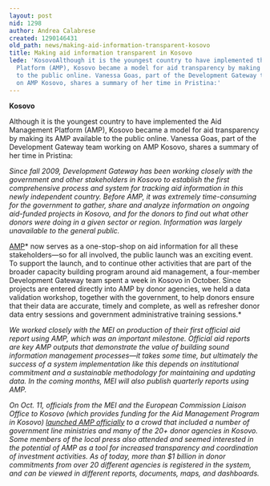```yaml
---
layout: post
nid: 1298
author: Andrea Calabrese
created: 1290146431
old_path: news/making-aid-information-transparent-kosovo
title: Making aid information transparent in Kosovo
lede: 'KosovoAlthough it is the youngest country to have implemented the Aid Management
  Platform (AMP), Kosovo became a model for aid transparency by making its AMP available
  to the public online. Vanessa Goas, part of the Development Gateway team working
  on AMP Kosovo, shares a summary of her time in Pristina:'
---
```


**Kosovo**

Although it is the youngest country to have implemented the Aid Management Platform (AMP), Kosovo became a model for aid transparency by making its AMP available to the public online. Vanessa Goas, part of the Development Gateway team working on AMP Kosovo, shares a summary of her time in Pristina:

*Since fall 2009, Development Gateway has been working closely with the government and other stakeholders in Kosovo to establish the first comprehensive process and system for tracking aid information in this newly independent country. Before AMP, it was extremely time-consuming for the government to gather, share and analyze information on ongoing aid-funded projects in Kosovo, and for the donors to find out what other donors were doing in a given sector or region. Information was largely unavailable to the general public.*

[AMP](http://www.amp-mei.net "Kosovo Public AMP")* now serves as a one-stop-shop on aid information for all these stakeholders—so for all involved, the public launch was an exciting event. To support the launch, and to continue other activities that are part of the broader capacity building program around aid management, a four-member Development Gateway team spent a week in Kosovo in October. Since projects are entered directly into AMP by donor agencies, we held a data validation workshop, together with the government, to help donors ensure that their data are accurate, timely and complete, as well as refresher donor data entry sessions and government administrative training sessions.*

*We worked closely with the MEI on production of their first official aid report using AMP, which was an important milestone. Official aid reports are key AMP outputs that demonstrate the value of building sound information management processes—it takes some time, but ultimately the success of a system implementation like this depends on institutional commitment and a sustainable methodology for maintaining and updating data. In the coming months, MEI will also publish quarterly reports using AMP.*

*On Oct. 11, officials from the MEI and the European Commission Liaison Office to Kosovo (which provides funding for the Aid Management Program in Kosovo) [launched AMP officially](http://www.delprn.ec.europa.eu/?cid=2,103,1004 "European Commission Liaison Office to Kosovo") to a crowd that included a number of government line ministries and many of the 20+ donor agencies in Kosovo. Some members of the local press also attended and seemed interested in the potential of AMP as a tool for increased transparency and coordination of investment activities. As of today, more than $1 billion in donor commitments from over 20 different agencies is registered in the system, and can be viewed in different reports, documents, maps, and dashboards.*
